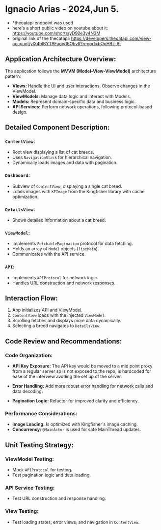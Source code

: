 # Ignacio Arias - 2024,Jun 5.

- *thecatapi endpoint was used
- here's a short public video on youtube about it: https://youtube.com/shorts/yD92e3y4N3M
- original link of the thecatapi: https://developers.thecatapi.com/view-account/ylX4blBYT9FaoVd6OhvR?report=bOoHBz-8t

## Application Architecture Overview:

The application follows the **MVVM (Model-View-ViewModel)** architecture pattern:

- **Views:** Handle the UI and user interactions. Observe changes in the ViewModel.
- **ViewModels:** Manage data logic and interact with Models.
- **Models:** Represent domain-specific data and business logic.
- **API Services:** Perform network operations, following protocol-based design.

## Detailed Component Description:

### `ContentView`:

- Root view displaying a list of cat breeds.
- Uses `NavigationStack` for hierarchical navigation.
- Dynamically loads images and data with pagination.

### `Dashboard`:

- Subview of `ContentView`, displaying a single cat breed.
- Loads images with `KFImage` from the Kingfisher library with cache optimization.

### `DetailsView`:

- Shows detailed information about a cat breed.

### `ViewModel`:

- Implements `FetchablePagination` protocol for data fetching.
- Holds an array of `Model` objects (`listMain`).
- Communicates with the API service.

### `API`:

- Implements `APIProtocol` for network logic.
- Handles URL construction and network responses.

## Interaction Flow:

1. App initializes API and ViewModel.
2. `ContentView` loads with the injected `ViewModel`.
3. Scrolling fetches and displays more data dynamically.
4. Selecting a breed navigates to `DetailsView`.

## Code Review and Recommendations:

### Code Organization:

- **API Key Exposure:** The API key would be moved to a mid point proxy from a regular server so is not exposed to the repo, is hardcoded for ease of the interview avoding the set up of the server.
 
- **Error Handling:** Add more robust error handling for network calls and data decoding.
- **Pagination Logic:** Refactor for improved clarity and efficiency.

### Performance Considerations:

- **Image Loading:** Is optimized with Kingfisher's image caching.
- **Concurrency:**  `@MainActor`  is used for safe MainThread updates.

## Unit Testing Strategy:

### ViewModel Testing:

- Mock `APIProtocol` for testing.
- Test pagination logic and data loading.

### API Service Testing:

- Test URL construction and response handling.

### View Testing:

- Test loading states, error views, and navigation in `ContentView`.
